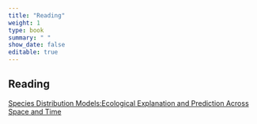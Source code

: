 ```yaml
---
title: "Reading"
weight: 1
type: book
summary: " "
show_date: false
editable: true
---
```


## Reading

[Species Distribution Models:Ecological Explanation and Prediction Across Space and Time](http://eurobasin.dtuaqua.dk/eurobasin/documents/Training%20ISM/Elith_and_Leathwick_2009.pdf)